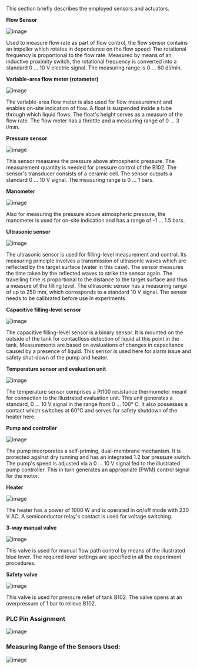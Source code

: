 This section briefly describes the employed sensors and actuators.

**Flow Sensor**

![image](https://github.com/user-attachments/assets/a5dad6a7-eb76-4952-8e8f-dab3c13cb486)

Used to measure flow rate as part of flow control, the flow sensor contains an impeller which rotates
in dependence on the flow speed: The rotational frequency is proportional to the flow rate. Measured
by means of an inductive proximity switch, the rotational frequency is converted into a standard 0 ...
10 V electric signal. The measuring range is 0 ... 60 dl/min.

**Variable-area flow meter (rotameter)**

![image](https://github.com/user-attachments/assets/44ed43d1-a06d-47ee-b852-7518d4c4b20a)

The variable-area flow meter is also used for flow measurement and enables on-site indication of
flow. A float is suspended inside a tube through which liquid flows. The float's height serves as a
measure of the flow rate. The flow meter has a throttle and a measuring range of 0 ... 3 l/min.

**Pressure sensor**

![image](https://github.com/user-attachments/assets/c2022b02-0a82-40c2-8eb5-91db33ac8712)


This sensor measures the pressure above atmospheric pressure. The measurement quantity is
needed for pressure control of the B102. The sensor's transducer consists of a ceramic cell. The
sensor outputs a standard 0 ... 10 V signal. The measuring range is 0 ... 1 bars.

**Manometer**

![image](https://github.com/user-attachments/assets/4220afd0-cc56-4f61-bad6-34a4f8091158)


Also for measuring the pressure above atmospheric pressure, the manometer is used for on-site
indication and has a range of -1 ... 1.5 bars.

**Ultrasonic sensor**

![image](https://github.com/user-attachments/assets/305a6987-55c9-4740-ab6a-cf829d507fa8)

The ultrasonic sensor is used for filling-level measurement and control. Its measuring principle
involves a transmission of ultrasonic waves which are reflected by the target surface (water in this
case). The sensor measures the time taken by the reflected waves to strike the sensor again. The
travelling time is proportional to the distance to the target surface and thus a measure of the filling
level. The ultrasonic sensor has a measuring range of up to 250 mm, which corresponds to a
standard 10 V signal. The sensor needs to be calibrated before use in experiments.

**Capacitive filling-level sensor**

![image](https://github.com/user-attachments/assets/c906f4f3-b821-435e-b741-23ef29835724)


The capacitive filling-level sensor is a binary sensor. It is mounted on the outside of the tank for
contactless detection of liquid at this point in the tank. Measurements are based on evaluations of
changes in capacitance caused by a presence of liquid. This sensor is used here for alarm issue and
safety shut-down of the pump and heater.

**Temperature sensor and evaluation unit**

![image](https://github.com/user-attachments/assets/1eddbfee-1f34-475b-bfb2-5d888dbf2eb9)

The temperature sensor comprises a Pt100 resistance thermometer meant for connection to the
illustrated evaluation unit. This unit generates a standard, 0 ... 10 V signal in the range from 0 ... 100°
C. It also possesses a contact which switches at 60°C and serves for safety shutdown of the heater
here.

**Pump and controller**

![image](https://github.com/user-attachments/assets/8b5f7023-a96e-4361-a467-3d93431fbcea)


The pump incorporates a self-priming, dual-membrane mechanism. It is protected against dry running
and has an integrated 1.2 bar pressure switch. The pump's speed is adjusted via a 0 ... 10 V signal
fed to the illustrated pump controller. This in turn generates an appropriate (PWM) control signal for
the motor.

**Heater**

![image](https://github.com/user-attachments/assets/01026090-0fa7-4b3e-93b1-9ada7a2cea31)


The heater has a power of 1000 W and is operated in on/off mode with 230 V AC. A semiconductor
relay's contact is used for voltage switching.

**3-way manual valve**

![image](https://github.com/user-attachments/assets/d8187cba-fb39-4c06-8756-a5bfc18ba571)


This valve is used for manual flow path control by means of the illustrated blue lever. The required
lever settings are specified in all the experiment procedures.

**Safety valve**

![image](https://github.com/user-attachments/assets/9d4b8ae5-7383-4265-a3e4-c5572f908f92)


This valve is used for pressure relief of tank B102. The valve opens at an overpressure of 1 bar to
relieve B102.


### PLC Pin Assignment

![image](https://github.com/user-attachments/assets/d93ce171-4f9f-497a-a5c0-35dbb7735e27)


### Measuring Range of the Sensors Used:

![image](https://github.com/user-attachments/assets/e99b9048-f754-44e7-8a42-de53af26f34c)
